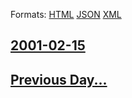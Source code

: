 
Formats: [HTML](2001/02/15/index.html)  [JSON](2001/02/15/index.json)  [XML](2001/02/15/index.xml)  

## [2001-02-15](/news/2001/02/15/index.md)

## [Previous Day...](/news/2001/02/14/index.md)

